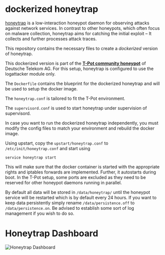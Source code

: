# dockerized honeytrap


[honeytrap](http://honeytrap.carnivore.it/) is a low-interaction honeypot daemon for observing attacks against network services. In contrast to other honeypots, which often focus on malware collection, honeytrap aims for catching the initial exploit – It collects and further processes attack traces.

This repository contains the necessary files to create a *dockerized* version of honeytrap.

This dockerized version is part of the **[T-Pot community honeypot](http://dtag-dev-sec.github.io/)** of Deutsche Telekom AG.
For this setup, honeytrap is configured to use the logattacker module only.

The `Dockerfile` contains the blueprint for the dockerized honeytrap and will be used to setup the docker image.  

The `honeytrap.conf` is tailored to fit the T-Pot environment.

The `supervisord.conf` is used to start honeytrap under supervision of supervisord.

In case you want to run the dockerized honeytrap independently, you must modify the config files to match your environment and rebuild the docker image.

Using upstart, copy the `upstart/honeytrap.conf` to `/etc/init/honeytrap.conf` and start using

    service honeytrap start

This will make sure that the docker container is started with the appropriate rights and iptables forwards are implemented. Further, it autostarts during boot.
In the T-Pot setup, some ports are excluded as they need to be reserved for other honeypot daemons running in parallel.

By default all data will be stored in `/data/honeytrap/` until the honeypot service will be restarted which is by default every 24 hours. If you want to keep data persistently simply rename `/data/persistence.off` to `/data/persistence.on`. Be advised to establish some sort of log management if you wish to do so.

# Honeytrap Dashboard

![Honeytrap Dashboard](https://raw.githubusercontent.com/dtag-dev-sec/honeytrap/master/doc/dashboard.png)
